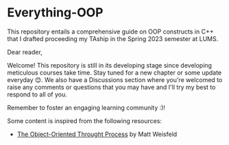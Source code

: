 # Everything-OOP
This repository entails a comprehensive guide on OOP constructs in C++ that I drafted proceeding my TAship in the Spring 2023 semester at LUMS.

Dear reader,

Welcome! This repository is still in its developing stage since developing meticulous courses take time. Stay tuned for a new chapter or some update everyday 😊. We also have a Discussions section where you're welcomed to raise any comments or questions that you may have and I'll try my best to respond to all of you. 

Remember to foster an engaging learning community :)! 

Some content is inspired from the following resources:
- [The Object-Oriented Throught Process](https://www.amazon.com/Object-Oriented-Thought-Process-Developers-Library/dp/0321861272) by Matt Weisfeld
